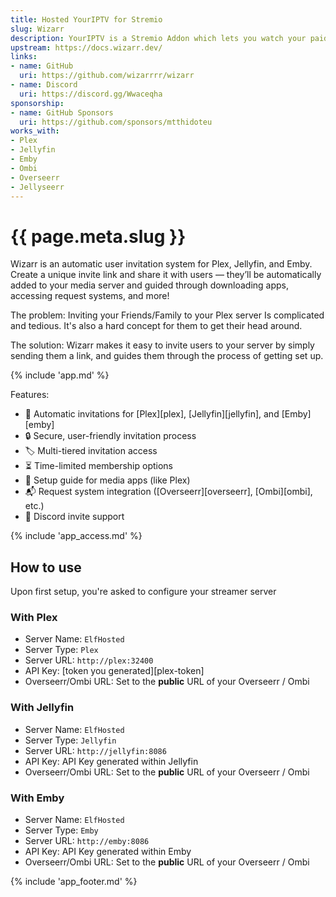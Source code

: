 ```yaml
---
title: Hosted YourIPTV for Stremio
slug: Wizarr
description: YourIPTV is a Stremio Addon which lets you watch your paid IPTV streams in Stremio
upstream: https://docs.wizarr.dev/
links:
- name: GitHub
  uri: https://github.com/wizarrrr/wizarr
- name: Discord
  uri: https://discord.gg/Wwaceqha
sponsorship: 
- name: GitHub Sponsors
  uri: https://github.com/sponsors/mtthidoteu
works_with:
- Plex
- Jellyfin
- Emby
- Ombi
- Overseerr
- Jellyseerr
---
```


# {{ page.meta.slug }}

Wizarr is an automatic user invitation system for Plex, Jellyfin, and Emby.
Create a unique invite link and share it with users — they’ll be automatically added to your media server and guided through downloading apps, accessing request systems, and more!

The problem: Inviting your Friends/Family to your Plex server Is complicated and tedious. It's also a hard concept for them to get their head around.

The solution: Wizarr makes it easy to invite users to your server by simply sending them a link, and guides them through the process of getting set up.

{% include 'app.md' %}

Features:

* 🤖 Automatic invitations for [Plex][plex], [Jellyfin][jellyfin], and [Emby][emby]
* 🔒 Secure, user-friendly invitation process
* 🏷️ Multi-tiered invitation access
* ⏳ Time-limited membership options
* 📖 Setup guide for media apps (like Plex)
* 📬 Request system integration ([Overseerr][overseerr], [Ombi][ombi], etc.)
* 💬 Discord invite support

{% include 'app_access.md' %}

## How to use 

Upon first setup, you're asked to configure your streamer server

### With Plex

* Server Name: `ElfHosted`
* Server Type: `Plex`
* Server URL: `http://plex:32400`
* API Key: [token you generated][plex-token]
* Overseerr/Ombi URL: Set to the **public** URL of your Overseerr / Ombi

### With Jellyfin

* Server Name: `ElfHosted`
* Server Type: `Jellyfin`
* Server URL: `http://jellyfin:8086`
* API Key: API Key generated within Jellyfin
* Overseerr/Ombi URL: Set to the **public** URL of your Overseerr / Ombi

### With Emby

* Server Name: `ElfHosted`
* Server Type: `Emby`
* Server URL: `http://emby:8086`
* API Key: API Key generated within Emby
* Overseerr/Ombi URL: Set to the **public** URL of your Overseerr / Ombi

{% include 'app_footer.md' %}